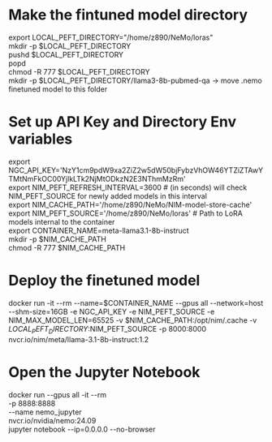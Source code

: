 # Make the fintuned model directory 
export LOCAL_PEFT_DIRECTORY="/home/z890/NeMo/loras" \
mkdir -p $LOCAL_PEFT_DIRECTORY \
pushd $LOCAL_PEFT_DIRECTORY \
popd \
chmod -R 777 $LOCAL_PEFT_DIRECTORY \
mkdir -p $LOCAL_PEFT_DIRECTORY/llama3-8b-pubmed-qa -> move .nemo finetuned model to this folder

# Set up API Key and Directory Env variables
export NGC_API_KEY='NzY1cm9pdW9xa2ZiZ2w5dW50bjFybzVhOW46YTZiZTAwYTMtNmFkOC00YjlkLTk2NjMtODkzN2E3NThmMzRm' \
export NIM_PEFT_REFRESH_INTERVAL=3600  # (in seconds) will check NIM_PEFT_SOURCE for newly added models in this interval \
export NIM_CACHE_PATH='/home/z890/NeMo/NIM-model-store-cache' \
export NIM_PEFT_SOURCE='/home/z890/NeMo/loras' # Path to LoRA models internal to the container \
export CONTAINER_NAME=meta-llama3.1-8b-instruct \
mkdir -p $NIM_CACHE_PATH \
chmod -R 777 $NIM_CACHE_PATH

# Deploy the finetuned model
docker run -it --rm --name=$CONTAINER_NAME       --gpus all       --network=host       --shm-size=16GB       -e NGC_API_KEY       -e NIM_PEFT_SOURCE  -e NIM_MAX_MODEL_LEN=65525      -v $NIM_CACHE_PATH:/opt/nim/.cache       -v $LOCAL_PEFT_DIRECTORY:$NIM_PEFT_SOURCE    -p 8000:8000   nvcr.io/nim/meta/llama-3.1-8b-instruct:1.2

# Open the Jupyter Notebook 
docker run --gpus all -it --rm \
-p 8888:8888 \
--name nemo_jupyter \
nvcr.io/nvidia/nemo:24.09 \
jupyter notebook --ip=0.0.0.0 --no-browser

